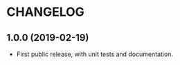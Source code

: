 CHANGELOG
=========

## 1.0.0 (2019-02-19)
 - First public release, with unit tests and documentation.
